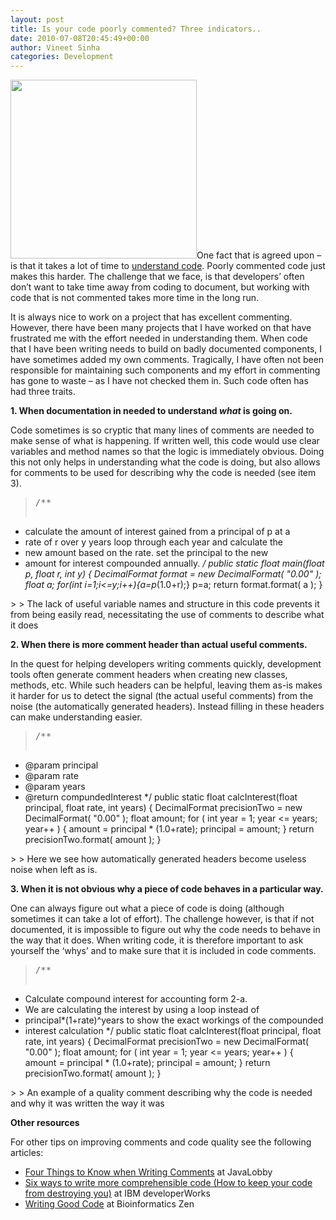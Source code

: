 ```yaml
---
layout: post
title: Is your code poorly commented? Three indicators..
date: 2010-07-08T20:45:49+00:00
author: Vineet Sinha
categories: Development
---
```

[<img class="alignright size-full wp-image-102" title="comic-book-guy-comment-sc" src="{{site.baseurl}}/assets/uploads/2010/07/comic-book-guy-comment-sc1.jpg" alt="" width="298" height="286" />]({{site.baseurl}}/assets/uploads/2010/07/comic-book-guy-comment-sc1.jpg)One fact that is agreed upon &#8211; is that it takes a lot of time to [understand code](http://blog.architexa.com/2010/05/no-you-are-not-dumb-programmers-do-spend-a-lot-of-time-understanding-code/). Poorly commented code just makes this harder. The challenge that we face, is that developers&#8217; often don&#8217;t want to take time away from coding to document, but working with code that is not commented takes more time in the long run.

It is always nice to work on a project that has excellent commenting. However, there have been many projects that I have worked on that have frustrated me with the effort needed in understanding them. When code that I have been writing needs to build on badly documented components, I have sometimes added my own comments. Tragically, I have often not been responsible for maintaining such components and my effort in commenting has gone to waste &#8211; as I have not checked them in. Such code often has had three traits.

<!--more-->

**1. When documentation in needed to understand _what_ is going on.**

Code sometimes is so cryptic that many lines of comments are needed to make sense of what is happening. If written well, this code would use clear variables and method names so that the logic is immediately obvious. Doing this not only helps in understanding what the code is doing, but also allows for comments to be used for describing why the code is needed (see item 3).

> <pre>/**
* calculate the amount of interest gained from a principal of p at a
* rate of r over y years loop through each year and calculate the
* new amount based on the rate. set the principal to the new
* amount for interest compounded annually.
*/
public static float main(float p, float r, int y) {
  DecimalFormat format = new DecimalFormat( "0.00" );
  float a;
  for(int i=1;i&lt;=y;i++){a=p*(1.0+r);}
  p=a;
  return format.format( a );
}
</pre>
>
> The lack of useful variable names and structure in this code prevents it from being easily read, necessitating the use of comments to describe what it does

**2. When there is more comment header than actual useful comments.**

In the quest for helping developers writing comments quickly, development tools often generate comment headers when creating new classes, methods, etc. While such headers can be helpful, leaving them as-is makes it harder for us to detect the signal (the actual useful comments) from the noise (the automatically generated headers). Instead filling in these headers can make understanding easier.

> <pre>/**
* @param principal
* @param rate
* @param years
* @return compundedInterest
*/
public static float calcInterest(float principal, float rate, int years) {
  DecimalFormat precisionTwo = new DecimalFormat( "0.00" );
  float amount;
  for ( int year = 1; year &lt;= years; year++ )
  {
    amount = principal * (1.0+rate);
    principal = amount;
  }
  return precisionTwo.format( amount );
}
</pre>
>
> Here we see how automatically generated headers become useless noise when left as is.

**3. When it is not obvious **why** a piece of code behaves in a particular way.**

One can always figure out what a piece of code is doing (although sometimes it can take a lot of effort). The challenge however, is that if not documented, it is impossible to figure out why the code needs to behave in the way that it does. When writing code, it is therefore important to ask yourself the &#8216;whys&#8217; and to make sure that it is included in code comments.

> <pre>/**
* Calculate compound interest for accounting form 2-a.
* We are calculating the interest by using a loop instead of
* principal*(1+rate)^years to show the exact workings of the compounded
* interest calculation
*/
public static float calcInterest(float principal, float rate, int years) {
  DecimalFormat precisionTwo = new DecimalFormat( "0.00" );
  float amount;
  for ( int year = 1; year &lt;= years; year++ )
  {
    amount = principal * (1.0+rate);
    principal = amount;
  }
  return precisionTwo.format( amount );
}
</pre>
>
> An example of a quality comment describing why the code is needed and why it was written the way it was

**Other resources**

For other tips on improving comments and code quality see the following articles:

  * [Four Things to Know when Writing Comments](http://java.dzone.com/news/four-things-know-when-writing) at JavaLobby
  * [Six ways to write more comprehensible code (How to keep your code from destroying you)](http://www.ibm.com/developerworks/linux/library/l-clear-code/) at IBM developerWorks
  * [Writing Good Code](http://www.bioinformaticszen.com/software/writing_good_code/) at Bioinformatics Zen

<div style="clear:both;">
  &nbsp;
</div>
